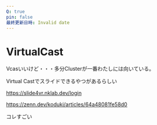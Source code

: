 ```yaml
---
Q: true
pin: false
最終更新日時: Invalid date
---
```

# VirtualCast

Vcasいいけど・・・多分Clusterが一番わたしには向いている。

Virtual Castでスライドできるやつがあるらしい

https://slide4vr.nklab.dev/login

https://zenn.dev/koduki/articles/64a48081fe58d0

コレすごい